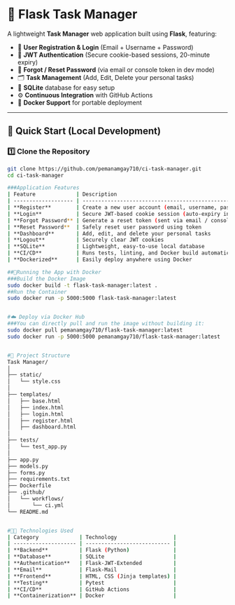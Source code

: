 # 🧠 Flask Task Manager

A lightweight **Task Manager** web application built using **Flask**, featuring:

- 🧾 **User Registration & Login** (Email + Username + Password)  
- 🔐 **JWT Authentication** (Secure cookie-based sessions, 20-minute expiry)  
- 🔑 **Forgot / Reset Password** (via email or console token in dev mode)  
- 🗂️ **Task Management** (Add, Edit, Delete your personal tasks)  
- 🧱 **SQLite** database for easy setup  
- ⚙️ **Continuous Integration** with GitHub Actions  
- 🐳 **Docker Support** for portable deployment  

---

## 🚀 Quick Start (Local Development)

### 1️⃣ Clone the Repository
```bash
git clone https://github.com/pemanamgay710/ci-task-manager.git
cd ci-task-manager

###Application Features
| Feature             | Description                                                            |
| ------------------- | ---------------------------------------------------------------------- |
| **Register**        | Create a new user account (email, username, password)                  |
| **Login**           | Secure JWT-based cookie session (auto-expiry in 20 mins)               |
| **Forgot Password** | Generate a reset token (sent via email / console)                      |
| **Reset Password**  | Safely reset user password using token                                 |
| **Dashboard**       | Add, edit, and delete your personal tasks                              |
| **Logout**          | Securely clear JWT cookies                                             |
| **SQLite**          | Lightweight, easy-to-use local database                                |
| **CI/CD**           | Runs tests, linting, and Docker build automatically via GitHub Actions |
| **Dockerized**      | Easily deploy anywhere using Docker                                    |

##🐳Running the App with Docker
###Build the Docker Image
sudo docker build -t flask-task-manager:latest .
##Run the Container
sudo docker run -p 5000:5000 flask-task-manager:latest


#☁️ Deploy via Docker Hub
###You can directly pull and run the image without building it:
sudo docker pull pemanamgay710/flask-task-manager:latest
sudo docker run -p 5000:5000 pemanamgay710/flask-task-manager:latest


#🧱 Project Structure
Task Manager/
│
├── static/
│   └── style.css
│
├── templates/
│   ├── base.html
│   ├── index.html
│   ├── login.html
│   ├── register.html
│   ├── dashboard.html
│
├── tests/
│   └── test_app.py
│
├── app.py
├── models.py
├── forms.py
├── requirements.txt
├── Dockerfile
├── .github/
│   └── workflows/
│       └── ci.yml
└── README.md


#🧑‍💻 Technologies Used
| Category             | Technology                  |
| -------------------- | --------------------------- |
| **Backend**          | Flask (Python)              |
| **Database**         | SQLite                      |
| **Authentication**   | Flask-JWT-Extended          |
| **Email**            | Flask-Mail                  |
| **Frontend**         | HTML, CSS (Jinja templates) |
| **Testing**          | Pytest                      |
| **CI/CD**            | GitHub Actions              |
| **Containerization** | Docker                      |
